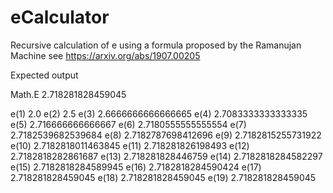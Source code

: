 # eCalculator

Recursive calculation of e using a formula proposed by the Ramanujan Machine
see https://arxiv.org/abs/1907.00205

Expected output

Math.E 2.718281828459045

e(1)  2.0
e(2)  2.5
e(3)  2.6666666666666665
e(4)  2.7083333333333335
e(5)  2.716666666666667
e(6)  2.7180555555555554
e(7)  2.7182539682539684
e(8)  2.7182787698412696
e(9)  2.7182815255731922
e(10)  2.7182818011463845
e(11)  2.718281826198493
e(12)  2.7182818282861687
e(13)  2.718281828446759
e(14)  2.7182818284582297
e(15)  2.7182818284589945
e(16)  2.7182818284590424
e(17)  2.718281828459045
e(18)  2.718281828459045
e(19)  2.718281828459045

